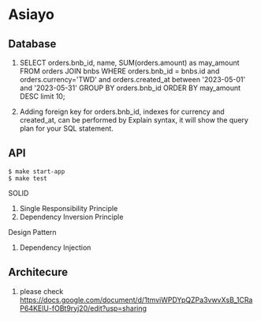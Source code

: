 # Asiayo

## Database

1. SELECT orders.bnb_id, name, SUM(orders.amount) as may_amount FROM orders JOIN bnbs WHERE orders.bnb_id = bnbs.id and orders.currency='TWD' and orders.created_at between '2023-05-01' and '2023-05-31' GROUP BY orders.bnb_id ORDER BY may_amount DESC limit 10;

2. Adding foreign key for orders.bnb_id, indexes for currency and created_at, can be performed by Explain syntax, it will show the query plan for your SQL statement.

## API 

    $ make start-app
    $ make test
    
SOLID
1. Single Responsibility Principle
2. Dependency Inversion Principle

Design Pattern
1. Dependency Injection

## Architecure

1. please check https://docs.google.com/document/d/1tmviWPDYpQZPa3vwvXsB_1CRaP64KElU-fOBt9ryj20/edit?usp=sharing
